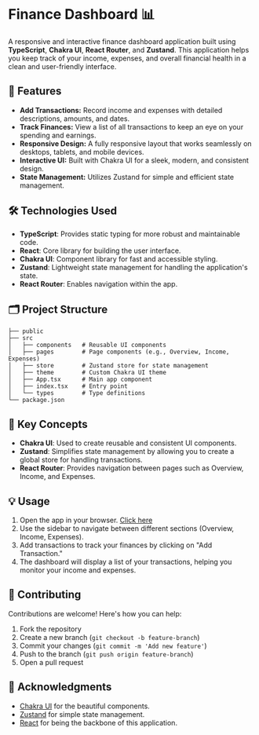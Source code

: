 
# **Finance Dashboard 📊**

A responsive and interactive finance dashboard application built using **TypeScript**, **Chakra UI**, **React Router**, and **Zustand**. This application helps you keep track of your income, expenses, and overall financial health in a clean and user-friendly interface.

## 🚀 **Features**

- **Add Transactions:** Record income and expenses with detailed descriptions, amounts, and dates.
- **Track Finances:** View a list of all transactions to keep an eye on your spending and earnings.
- **Responsive Design:** A fully responsive layout that works seamlessly on desktops, tablets, and mobile devices.
- **Interactive UI:** Built with Chakra UI for a sleek, modern, and consistent design.
- **State Management:** Utilizes Zustand for simple and efficient state management.

## 🛠️ **Technologies Used**

- **TypeScript**: Provides static typing for more robust and maintainable code.
- **React**: Core library for building the user interface.
- **Chakra UI**: Component library for fast and accessible styling.
- **Zustand**: Lightweight state management for handling the application's state.
- **React Router**: Enables navigation within the app.

## 🗂️ **Project Structure**

```
├── public
├── src
│   ├── components   # Reusable UI components
│   ├── pages        # Page components (e.g., Overview, Income, Expenses)
│   ├── store        # Zustand store for state management
│   ├── theme        # Custom Chakra UI theme
│   ├── App.tsx      # Main app component
│   ├── index.tsx    # Entry point
│   └── types        # Type definitions
└── package.json
```

## 🔑 **Key Concepts**

- **Chakra UI**: Used to create reusable and consistent UI components.
- **Zustand**: Simplifies state management by allowing you to create a global store for handling transactions.
- **React Router**: Provides navigation between pages such as Overview, Income, and Expenses.

## 💡 **Usage**

1. Open the app in your browser. [Click here](https://www.brightfinancesolution.netlify.app)
2. Use the sidebar to navigate between different sections (Overview, Income, Expenses).
3. Add transactions to track your finances by clicking on "Add Transaction."
4. The dashboard will display a list of your transactions, helping you monitor your income and expenses.

## 🤝 **Contributing**

Contributions are welcome! Here's how you can help:

1. Fork the repository
2. Create a new branch (`git checkout -b feature-branch`)
3. Commit your changes (`git commit -m 'Add new feature'`)
4. Push to the branch (`git push origin feature-branch`)
5. Open a pull request


## 🌟 **Acknowledgments**

- [Chakra UI](https://chakra-ui.com/) for the beautiful components.
- [Zustand](https://github.com/pmndrs/zustand) for simple state management.
- [React](https://reactjs.org/) for being the backbone of this application.

